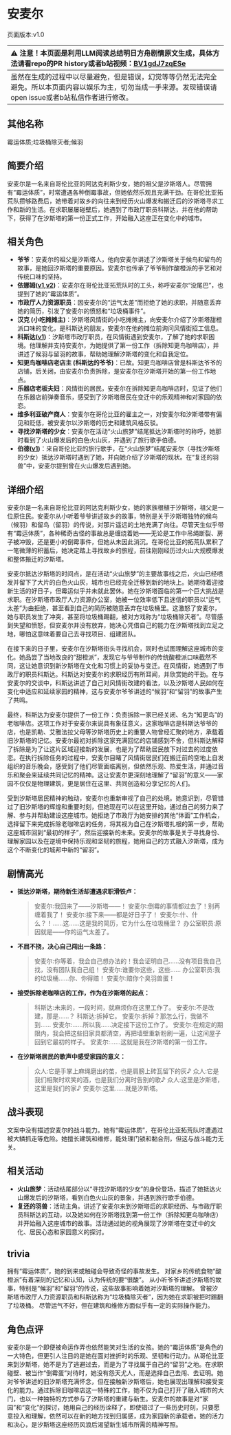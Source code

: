 # 安麦尔
页面版本:v1.0
 

| :warning: 注意！本页面是利用LLM阅读总结明日方舟剧情原文生成，具体方法请看repo的PR history或者b站视频：[BV1gdJ7zqESe](https://www.bilibili.com/video/BV1gdJ7zqESe/)         |
|:----------------------------|
| 虽然在生成的过程中以尽量避免，但是错误，幻觉等等仍然无法完全避免。所以本页面内容以娱乐为主，切勿当成一手来源。发现错误请open issue或者b站私信作者进行修改。|



## 其他名称
霉运体质;垃圾桶除灭者;候羽
## 简要介绍
安麦尔是一名来自哥伦比亚的阿达克利斯少女，她的祖父是汐斯塔人。尽管拥有“霉运体质”，时常遭遇各种倒霉事故，但她依然乐观且充满干劲。在哥伦比亚拓荒队攒够路费后，她带着对故乡的向往来到经历火山爆发和搬迁后的汐斯塔寻求工作和新的生活。在求职屡屡碰壁后，她遇到了市政厅职员科斯达，并在他的帮助下，获得了在汐斯塔的第一份正式工作，开始融入这座正在变化中的城市。
## 相关角色
-   **爷爷**：安麦尔的祖父是汐斯塔人，他向安麦尔讲述了汐斯塔关于候鸟和留鸟的故事，是她回汐斯塔的重要原因。安麦尔也传承了爷爷制作酸橙派的手艺和对传统口味的坚持。
-   **依娜姆([v1](extended_char_yi_na_mu.md),[v2](../char_v3/extended_char_yi_na_mu.md))**：安麦尔在哥伦比亚拓荒队时的工头，称呼安麦尔“没尾巴”，也提到了她的“霉运体质”。
-   **市政厅人力资源职员**：因安麦尔的“运气太差”而拒绝了她的求职，并随意丢弃她的简历，引发了安麦尔的愤怒和“垃圾桶事件”。
-   **汉克 (小吃摊摊主)**：汐斯塔风情街的小吃摊摊主，向安麦尔介绍了汐斯塔甜橙派口味的变化，是科斯达的朋友，安麦尔在他的摊位前询问风情街招工信息。
-   **科斯达([v1](extended_char_ke_si_da.md))**：汐斯塔市政厅职员，在风情街遇到安麦尔，了解了她的求职困境。他理解并支持安麦尔，为她提供了第一份工作（拆除知更鸟咖啡店），并讲述了候羽与留羽的故事，帮助她理解汐斯塔的变化和自我定位。
-   **知更鸟咖啡店老店主 (科斯达的爷爷)**：已故。知更鸟咖啡店曾是科斯达爷爷的店铺，后关闭，由安麦尔负责拆除，是安麦尔在汐斯塔开始的第一份工作地点。
-   **乐器店老板夫妇**：风情街的居民，安麦尔在拆除知更鸟咖啡店时，见证了他们在乐器店前弹奏音乐，感受到了汐斯塔居民在变迁中的乐观精神和对家园的依恋。
-   **维多利亚破产商人**：安麦尔在哥伦比亚的雇主之一，对安麦尔和汐斯塔带有偏见和贬低，被安麦尔以汐斯塔的历史和建筑风格反驳。
-   **寻找汐斯塔的少女**：安麦尔在活动“火山旅梦”结尾抵达汐斯塔时的称呼，她那时看到了火山爆发后的白色火山灰，并遇到了旅行歌手伯德。
-   **伯德([v1](extended_char_bo_de.md))**：来自哥伦比亚的旅行歌手，在“火山旅梦”结尾安麦尔（寻找汐斯塔的少女）抵达汐斯塔时遇到了她，并向她介绍了汐斯塔的现状。在“复还的羽兽”中，安麦尔提到曾在火山爆发后遇到她。
## 详细介绍
安麦尔是一名来自哥伦比亚的阿达克利斯少女，她的家族根植于汐斯塔，祖父是一位原住民。安麦尔从小听着爷爷讲述故乡的故事，特别是关于汐斯塔独特的候鸟（候羽）和留鸟（留羽）的传说，对那片遥远的土地充满了向往。尽管天生似乎带有“霉运体质”，各种稀奇古怪的事故总是缠绕着她——无论是工作中吊绳断裂、房子被冲毁，还是更小的倒霉事件，但她从未因此消沉。在哥伦比亚的拓荒队累积了一笔微薄的积蓄后，她决定踏上寻找故乡的旅程，前往刚刚经历过火山大规模爆发和整体搬迁的汐斯塔。

安麦尔抵达汐斯塔的时间点，是在活动“火山旅梦”的主要故事线之后，火山已经喷发并留下了大片的白色火山灰，城市也已经完全迁移到新的地块上。她期待着迎接新生活的好日子，但霉运似乎并未就此罢休。她在汐斯塔面临的第一个巨大挑战是求职。在汐斯塔市政厅人力资源办公室，她被一位效率低下且迷信的职员以“运气太差”为由拒绝，甚至看到自己的简历被随意丢弃在垃圾桶里。这激怒了安麦尔，她与职员发生了冲突，甚至将垃圾桶踢翻，被对方戏称为“垃圾桶除灭者”。尽管感到失望和愤怒，但安麦尔并没有放弃，她决心凭借自己的能力在汐斯塔找到立足之地，哪怕这意味着要自己去寻找项目、组建团队。

在接下来的日子里，安麦尔在汐斯塔街头寻找机会，同时也试图理解这座城市的变化。她品尝了当地改良的“甜橙派”，发现它与爷爷制作的传统酸橙派口味截然不同，这让她意识到新汐斯塔在文化和习惯上的妥协与变迁。在风情街，她遇到了市政厅的职员科斯达。科斯达对安麦尔的求职经历有所耳闻，并欣赏她的干劲。在与安麦尔的交谈中，科斯达讲述了自己对风情街改建的看法，以及汐斯塔人民如何在变化中适应和延续家园的精神，这与安麦尔爷爷讲述的“候羽”和“留羽”的故事产生了共鸣。

最终，科斯达为安麦尔提供了一份工作：负责拆除一家已经关闭、名为“知更鸟”的老咖啡店。这项工作对于安麦尔来说具有象征意义，这家咖啡店是科斯达爷爷的店，也是凯勒、艾雅法拉父母等汐斯塔历史上的重要人物曾经汇聚的地方，承载着旧汐斯塔的记忆。安麦尔最初对拆除这家充满回忆的店铺感到不舍，但科斯达解释了拆除是为了让这片区域迎接新的发展，也是为了帮助居民放下对过去的过度依恋。在执行拆除任务的过程中，安麦尔目睹了风情街居民们在搬迁前的空地上自发组织的音乐晚会，感受到了他们尽管面临离别，但依然乐观、热爱生活，并通过音乐和聚会来延续共同记忆的精神。这让安麦尔更深刻地理解了“留羽”的意义——家园不仅仅是物理建筑，更是居住在这里、共同创造和分享记忆的人们。

受到汐斯塔居民精神的触动，安麦尔也重新审视了自己的处境。她意识到，尽管错过了旧汐斯塔的辉煌和重要时刻，但她现在可以在这里开始，通过自己的努力来了解、参与并帮助建设这座城市。她拒绝了市政厅为她安排的其他“体面”工作机会，选择留下来完成拆除老咖啡店的任务，将其视为自己在汐斯塔扎根的第一步，帮助这座城市回到“最初的样子”，然后迎接新的未来。安麦尔的故事是关于寻找身份、理解家园以及在逆境中保持乐观和坚韧的旅程，她用自己的方式融入汐斯塔，成为这个不断变化的城邦中新的“留羽”。
## 剧情高光
*   **抵达汐斯塔，期待新生活却遭遇求职滑铁卢：**
    > 安麦尔:我回来了——汐斯塔——！
    > 安麦尔:倒霉的事情都过去了！别再缠着我了！
    > 安麦尔:接下来——都是好日子了！
    > 安麦尔:什、什么？！......这......这是我的简历，它为什么在垃圾桶里？
    > 办公室职员:原因就是——你的运气太差了。

*   **不屈不挠，决心自己闯出一条路：**
    > 安麦尔:你等着，我会自己想办法的！我会证明自己......没有项目我自己找，没有团队我自己组！
    > 安麦尔:谁要你这些，这些......
    > 办公室职员:我的垃圾桶......你、你得赔！
    > 安麦尔:赔你个臭羽兽蛋！

*   **接受拆除老咖啡店的工作，作为在汐斯塔的起点：**
    > 科斯达:未来的，一段时间，就麻烦你在这里工作了。
    > 安麦尔:不是改建，那是......？
    > 科斯达:拆掉它。
    > 安麦尔:拆掉？那怎么行，我做不到......
    > 安麦尔:......所以我......决定接下这份工作了。
    > 安麦尔:在规定的期限内，我会把这些旧家具都清空，再把墙壁重新粉刷一遍，让这间屋子回到它最初的样子。
    > 安麦尔:......这就是我在汐斯塔的第一份工作。

*   **在汐斯塔居民的歌声中感受家园的意义：**
    > 众人:它是手掌上麻绳磨出的茧，也是肩膀上砖瓦留下的灰♪
    > 众人:它是我们相聚时欢笑的酒，也是我们分离时告别的歌♪
    > 众人:这里是汐斯塔，这里是我们的家♪
    > 安麦尔:这里......就是汐斯塔。
## 战斗表现
文案中没有描述安麦尔的战斗能力。她有“霉运体质”，在哥伦比亚拓荒队时遭遇过被大鳞抓走等危险。她擅长建筑和维修，能处理门锁和黏合剂，但这与战斗能力无关。
## 相关活动
-   **火山旅梦**：活动结尾部分以“寻找汐斯塔的少女”的身份登场，描述了她抵达火山爆发后的汐斯塔，看到白色火山灰的景象，并遇到旅行歌手伯德。
-   **复还的羽兽**：活动主角。讲述了安麦尔来到汐斯塔后的求职经历、与市政厅职员科斯达的互动，以及她如何在汐斯塔找到第一份工作（拆除知更鸟咖啡店）并开始融入这座城市的故事。活动通过她的视角展现了汐斯塔在变迁中的文化、居民心态和家园意义的探讨。
## trivia
拥有“霉运体质”，她的到来或触碰会导致奇怪的事故发生。
对家乡的传统食物“酸橙派”有着深刻的记忆和认知，认为传统的要“很酸”。
从小听爷爷讲述汐斯塔的故事，特别是“候羽”和“留羽”的传说，这些故事影响着她对汐斯塔的理解。
曾被汐斯塔市政厅人力资源职员和科斯达称为“垃圾桶除灭者”，因为她在求职被拒时踢翻了垃圾桶。
尽管运气不好，但在建筑和维修方面似乎有一定的实际操作能力。
## 角色点评
安麦尔是一个即便被命运作弄也依然能笑对生活的女孩。她的“霉运体质”是角色的一大特色，但更引人注目的是她在面对挫折时的乐观、坚韧和行动力。从哥伦比亚来到汐斯塔，她不是为了逃避过去，而是为了寻找属于自己的“留羽”之地。在求职碰壁、被当作“倒霉蛋”对待时，她没有怨天尤人，而是选择自己去闯、去证明。她对爷爷讲述的旧汐斯塔充满怀念，但在接触新汐斯塔后，她也展现出理解和接受变化的能力。通过拆除旧咖啡店这一特殊的工作，她不仅为自己打开了融入城市的大门，也以一种独特的方式参与了汐斯塔的重建与新生。安麦尔的故事是对“家园”和“变化”的探讨，她用自己的经历诠释了，即使错过了一些历史时刻，只要愿意投入和理解，依然可以在新的地方找到归属感，成为家园新的承载者。她的活力和决心，是汐斯塔这座经历风浪后渴望新生城市所需的精神写照。